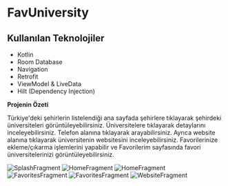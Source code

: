 # FavUniversity

## Kullanılan Teknolojiler<br/>
* Kotlin
* Room Database
* Navigation
* Retrofit
* ViewModel & LiveData <br/>
* Hilt (Dependency Injection) <br/>

**Projenin Özeti** <br/>

Türkiye'deki şehirlerin listelendiği ana sayfada şehirlere tıklayarak şehirdeki üniversiteleri 
görüntüleyebilirsiniz. Üniversitelere tıklayarak detaylarını inceleyebilirsiniz. Telefon alanına 
tıklayarak arayabilirsiniz. Ayrıca website alanına tıklayarak üniversitenin websitesini inceleyebilirsiniz.
Favorilerinize ekleme/çıkarma işlemlerini yapabilir ve Favorilerim sayfasında favori üniversitelerinizi
görüntüleyebilirsiniz. 

![SplashFragment](./images/SplashScreen.png)
![HomeFragment](./images/HomeFirst.png)
![HomeFragment](./images/HomeSecond.png)
![FavoritesFragment](./images/FavoritesFirst.png)
![FavoritesFragment](./images/FavoritesSecond.png)
![WebsiteFragment](./images/WebsiteFragment.png)